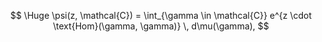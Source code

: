 $$
\Huge \psi(z, \mathcal{C}) = \int_{\gamma \in \mathcal{C}} e^{z \cdot \text{Hom}(\gamma, \gamma)} \, d\mu(\gamma),
$$
